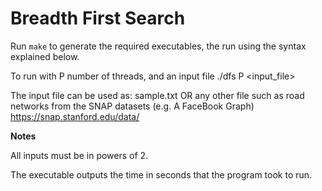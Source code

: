 Breadth First Search
==================

Run ```make``` to generate the required executables, the run using the syntax explained below.

To run with P number of threads, and an input file ./dfs P <input_file>

The input file can be used as: sample.txt OR any other file such as road networks from the SNAP datasets (e.g. A FaceBook Graph) https://snap.stanford.edu/data/

**Notes**

All inputs must be in powers of 2.

The executable outputs the time in seconds that the program took to run.
